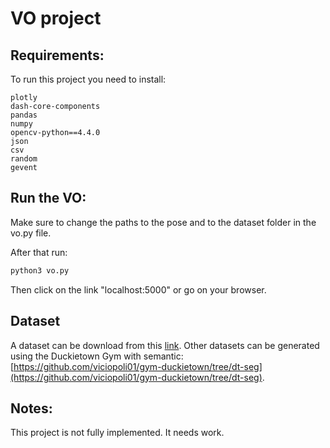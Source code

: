 # VO project


## Requirements:

To run this project you need to install:

```
plotly
dash-core-components
pandas
numpy
opencv-python==4.4.0
json
csv
random
gevent
```


## Run the VO:

Make sure to change the paths to the pose and to the dataset folder in the vo.py file.

After that run:

```sh
python3 vo.py
```

Then click on the link "localhost:5000" or go on your browser. 


## Dataset

A dataset can be download from this [link](https://polybox.ethz.ch/index.php/s/BfKfH8BfEjuDZS8).
Other datasets can be generated using the Duckietown Gym with semantic: [https://github.com/viciopoli01/gym-duckietown/tree/dt-seg](https://github.com/viciopoli01/gym-duckietown/tree/dt-seg).


## Notes:
This project is not fully implemented. It needs work.